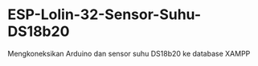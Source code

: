 # ESP-Lolin-32-Sensor-Suhu-DS18b20
Mengkoneksikan Arduino dan sensor suhu DS18b20 ke database XAMPP
